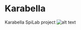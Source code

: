 # Karabella
Karabella SpiLab project
![alt text](http://2.bp.blogspot.com/_lTY0Lp9h6Qc/S592j_zFfhI/AAAAAAAAPaY/BDLlw5N5lIE/s400/karabella2.gif)
